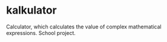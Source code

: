 kalkulator
==========

Calculator, which calculates the value of complex mathematical expressions. School project.